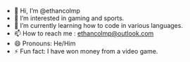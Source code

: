 - 👋 Hi, I’m @ethancolmp
- 👀 I’m interested in gaming and sports.
- 🌱 I’m currently learning how to code in various languages.
- 📫 How to reach me : ethancolmp@outlook.com
- 😄 Pronouns: He/Him
- ⚡ Fun fact: I have won money from a video game.

<!---
ethancolmp/ethancolmp is a ✨ special ✨ repository because its `README.md` (this file) appears on your GitHub profile.
You can click the Preview link to take a look at your changes.
--->
